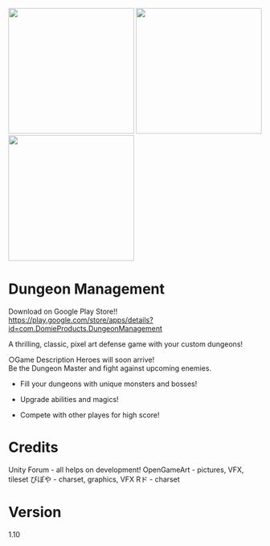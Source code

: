 <img src="https://lh3.googleusercontent.com/cK-tABOtZrrfzX5WqDssQh1AjjnuteRAUVtBFk13KHuEPTDU0ifTsn8CM71FoQhenAo2=w1536-h754-rw" width="250"> <img src="https://lh3.googleusercontent.com/WJgd6eM9hQGLpBfASymWdVrpyhEIi9vF_ExwXB0SRYYdkD1pF6BUk9INk4v0OiIdbQ=w1536-h754-rw" width="250"> <img src="https://lh3.googleusercontent.com/DNYEWyOPtFBaCTGQN6p90bzBSSJvNxN7Sbo78xbD4LTQNqG4qiTjG-RX9oKCnSFJ_FD9=w1536-h754-rw" width="250">
  
Dungeon Management
===
Download on Google Play Store!!   
https://play.google.com/store/apps/details?id=com.DomieProducts.DungeonManagement
  
A thrilling, classic, pixel art defense game with your custom dungeons!  
  
  
○Game Description
Heroes will soon arrive!  
Be the Dungeon Master and fight against upcoming enemies.

- Fill your dungeons with unique monsters and bosses!
  
- Upgrade abilities and magics!

- Compete with other playes for high score!

Credits
===
Unity Forum - all helps on development!
OpenGameArt - pictures, VFX, tileset
ぴぽや - charset, graphics, VFX
Rド - charset

Version
===
1.10
